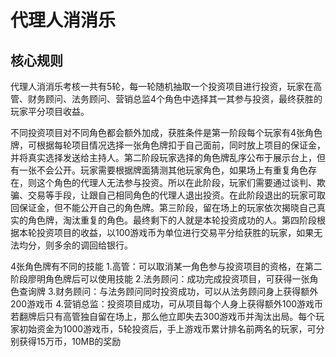 # 代理人消消乐
## 核心规则
代理人消消乐考核一共有5轮，每一轮随机抽取一个投资项目进行投资，玩家在高管、财务顾问、法务顾问、营销总监4个角色中选择其一其参与投资，最终获胜的玩家平分项目收益。

不同投资项目对不同角色都会额外加成，获胜条件是第一阶段每个玩家有4张角色牌，可根据每轮项目情况选择一张角色牌扣于自己面前，同时放上项目的保证金，并将真实选择发送给主持人。第二阶段玩家选择的角色牌乱序公布于展示台上，但有一张不会公开。玩家需要根据牌面猜测其他玩家角色，如果场上有重复角色存在，则这个角色的代理人无法参与投资。所以在此阶段，玩家们需要通过谈判、欺骗、交易等手段，让跟自己相同角色的代理人退出投资。在此阶段退出的玩家可取回保证金，但不能公开自己的角色牌。第三阶段，留在场上的玩家依次揭晓自己真实的角色牌，淘汰重复的角色。最终剩下的人就是本轮投资成功的人。第四阶段根据本轮投资项目的收益，以100游戏币为单位进行交易平分给获胜的玩家，如果无法均分，则多余的调回给银行。

4张角色牌有不同的技能
1.高管：可以取消某一角色参与投资项目的资格，在第二阶段廖明角色牌后可以使用技能
2.法务顾问：成功完成投资项目，可获得一张角色查询牌
3.财务顾问：与法务顾问同时投资成功，可以从法务顾问身上获得额外200游戏币
4.营销总监：投资项目成功，可从项目每个人身上获得额外100游戏币
若翻牌后只有高管独自留在场上，那么他立即失去300游戏币并淘汰出局。每个玩家初始资金为1000游戏币，5轮投资后，手上游戏币累计排名前两名的玩家，可分别获得15万币，10MB的奖励
